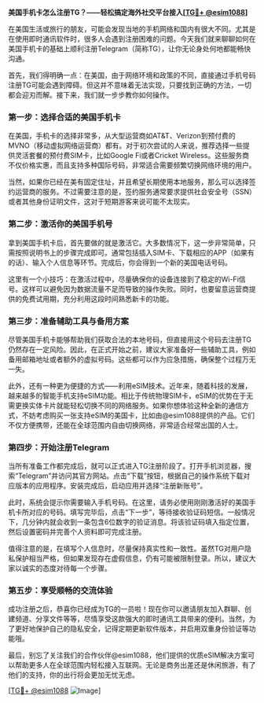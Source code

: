 **美国手机卡怎么注册TG？——轻松搞定海外社交平台接入[[TG💪+ @esim1088](https://t.me/s/esim1088)]**

在美国生活或旅行的朋友，可能会发现当地的手机网络和国内有很大不同。尤其是在使用即时通讯软件时，很多人会遇到注册困难的问题。今天我们就来聊聊如何在美国手机卡的基础上顺利注册Telegram（简称TG），让你无论身处何地都能畅快沟通。

首先，我们得明确一点：在美国，由于网络环境和政策的不同，直接通过手机号码注册TG可能会遇到障碍。但这并不意味着无法实现，只要找到正确的方法，一切都会迎刃而解。接下来，我们就一步步教你如何操作。

### 第一步：选择合适的美国手机卡

在美国，手机卡的选择非常多，从大型运营商如AT&T、Verizon到预付费的MVNO（移动虚拟网络运营商）都有。对于初次尝试的人来说，推荐选择一些提供灵活套餐的预付费SIM卡，比如Google Fi或者Cricket Wireless。这些服务商不仅价格实惠，而且支持多种国际号码，非常适合需要频繁切换网络环境的用户。

当然，如果你已经在美有固定住址，并且希望长期使用本地服务，那么可以选择签约运营商的服务。不过需要注意的是，签约服务通常要求提供社会安全号（SSN）或者其他身份证明文件，这对于短期游客来说可能不太现实。

### 第二步：激活你的美国手机号

拿到美国手机卡后，首先要做的就是激活它。大多数情况下，这一步非常简单，只需按照说明书上的步骤完成即可。通常包括插入SIM卡、下载相应的APP（如果有的话）、输入个人信息等环节。完成后，你会得到一个新的美国电话号码。

这里有一个小技巧：在激活过程中，尽量确保你的设备连接到了稳定的Wi-Fi信号。这样可以避免因为数据流量不足而导致的操作失败。同时，也要留意运营商提供的免费试用期，充分利用这段时间熟悉新卡的功能。

### 第三步：准备辅助工具与备用方案

尽管美国手机卡能够帮助我们获取合法的本地号码，但直接用这个号码去注册TG仍然存在一定风险。因此，在正式开始之前，建议大家准备好一些辅助工具，例如备用邮箱地址或者额外的虚拟号码。这些都可以作为应急措施，确保整个过程万无一失。

此外，还有一种更为便捷的方式——利用eSIM技术。近年来，随着科技的发展，越来越多的智能手机支持eSIM功能。相比于传统物理SIM卡，eSIM的优势在于无需更换实体卡片就能轻松切换不同的网络服务。如果你想体验这种全新的通信方式，不妨考虑购买一张支持eSIM的美国卡，比如由@esim1088提供的产品。它们不仅方便携带，还能在全球范围内自由切换网络，非常适合经常出国的人士。

### 第四步：开始注册Telegram

当所有准备工作都完成后，就可以正式进入TG注册阶段了。打开手机浏览器，搜索“Telegram”并访问其官方网站。点击“下载”按钮，根据自己的操作系统下载对应版本的应用程序。安装完成后，启动应用并选择“注册新账号”。

此时，系统会提示你需要输入手机号码。在这里，请务必使用刚刚激活好的美国手机卡所对应的号码。填写完毕后，点击“下一步”，等待接收验证码短信。一般情况下，几分钟内就会收到一条包含6位数字的验证消息。将该验证码填入指定位置，然后设置密码并完善个人资料即可完成注册。

值得注意的是，在填写个人信息时，尽量保持真实性和一致性。虽然TG对用户隐私保护相当严格，但如果发现存在虚假信息，仍有可能被限制登录。所以，建议大家以诚实的态度对待每一个步骤。

### 第五步：享受顺畅的交流体验

成功注册之后，恭喜你已经成为TG的一员啦！现在你可以邀请朋友加入群聊、创建频道、分享文件等等，尽情享受这款强大的即时通讯工具带来的便利。当然，为了更好地保护自己的隐私安全，记得定期更新软件版本，并启用双重身份验证等功能哦。

最后，别忘了关注我们的合作伙伴@esim1088，他们提供的优质eSIM解决方案可以帮助更多人在全球范围内轻松接入互联网。无论是商务出差还是休闲旅游，有了他们的支持，你的出行将会更加无忧无虑。

[[TG💪+ @esim1088](https://t.me/s/esim1088) ![Image](https://i.postimg.cc/4NQfJmqS/Snipaste-2025-05-13-00-14-12.png)]